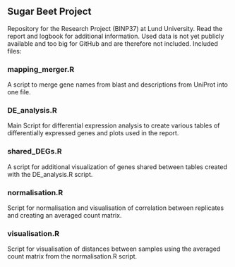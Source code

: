 ## Sugar Beet Project

Repository for the Research Project (BINP37) at Lund University. Read the report and logbook for additional information. Used data is not yet publicly available and too big for GitHub and are therefore not included. Included files:

### mapping_merger.R

A script to merge gene names from blast and descriptions from UniProt into one file.

### DE_analysis.R

Main Script for differential expression analysis to create various tables of differentially expressed genes and plots used in the report.

### shared_DEGs.R

A script for additional visualization of genes shared between tables created with the DE_analysis.R script.

### normalisation.R

Script for normalisation and visualisation of correlation between replicates and creating an averaged count matrix.

### visualisation.R

Script for visualisation of distances between samples using the averaged count matrix from the normalisation.R script.
